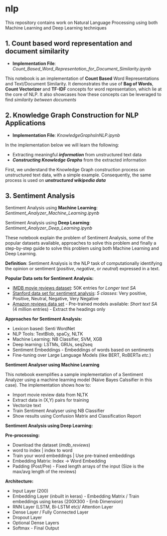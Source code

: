 # nlp

This repository contains work on Natural Language Processing using both Machine Learning and Deep Learning techniques

## 1. Count based word representation and document similarity
* **Implementation File**: _Count_Based_Word_Representation_for_Document_Similarity.ipynb_

This notebook is an implementation of **Count Based** Word Representations and Text/Document Similarity. It demonstrates the use of **Bag of Words**, **Count Vectorizer** and **TF-IDF** concepts for word representation, which lie at the core of NLP. It also showcases how these concepts can be leveraged to find *similarity between documents*

## 2. Knowledge Graph Construction for NLP Applications
* **Implementation File**: _KnowledgeGraphsInNLP.ipynb_

In the implementation below we will learn the following:

* Extracting meaningful ***information*** from unstructured text data
* ***Constructing Knowledge Graphs*** from the extracted information

First, we understand the Knowledge Graph construction process on unstructured text data, with a simple example. Consequently, the same process is used on ***unstructured wikipedia data***

## 3. Sentiment Analysis
Sentiment Analysis using **Machine Learning**: _Sentiment_Analyzer_Machine_Learning.ipynb_

Sentiment Analysis using **Deep Learning**: _Sentiment_Analyzer_Deep_Learning.ipynb_

These notebook explain the problem of Sentiment Analysis, some of the popular datasets available, approaches to solve this problem and finally a step-by-step guide to solve this problem using both Machine Learning and Deep Learning.

**Definition**: Sentiment Analysis is the NLP task of computationally identifying the opinion or sentiment (*positive*, *negative*, or *neutral*) expressed in a text.

**Popular Data sets for Sentiment Analysis:**
* [IMDB movie reviews dataset](https://www.kaggle.com/datasets/lakshmi25npathi/imdb-dataset-of-50k-movie-reviews): 50K entries for *Longer text SA*
* [Stanford data set for sentiment analysis](https://huggingface.co/datasets/SetFit/sst5): *5 classes*: Very positive, Positive, Neutral, Negative, Very Negative
* [Amazon reviews data set](https://www.kaggle.com/datasets/bittlingmayer/amazonreviews) - Pre-trained models available: *Short text SA* (4 million entries) - Extract the headings only

**Approaches for Sentiment Analysis:**
* Lexicon based: Senti WordNet
* NLP Tools: TextBlob, spaCy, NLTK
* Machine Learning: NB Classifier, SVM, XGB
* Deep learning: LSTMs, GRUs, seq2seq
* Sentiment Embeddings - Embeddings of words based on sentiments
* Fine-tuning over Large Language Models (like BERT, RoBERTa *etc.*)

**Sentiment Analyser using Machine Learning**

This notebook exemplifies a sample implementation of a Sentiment Analyzer using a machine learning model (Naive Bayes Calssifier in this case). The implementation shows how to:

* Import movie review data from NLTK
* Extract data in (X,Y) pairs for training
* Vectorize text
* Train Sentiment Analyser using NB Classifier
* Show results using Confusion Matrix and Classification Report


**Sentiment Analysis using Deep Learning:**

**Pre-processing:**
* Download the dataset (*imdb_reviews*)
* word to index | index to word
* Train your word embeddings | Use pre-trained embeddings
* Embedding Matrix: Index -> Word Embedding
* Padding (Post/Pre) - Fixed length arrays of the input (Size is the max/avg length of the reviews)

**Architecture:**
* Input Layer (200)
* Embedding Layer (inbuilt in keras) - Embedding Matrix / Train embeddings using keras (200X300 - Emb Dimension)
* RNN Layer (LSTM, Bi-LSTM etc)/ Attention Layer
* Dense Layer /  Fully Connected Layer
* Dropout Layer
* Optional Dense Layers
* Softmax - Final Output
